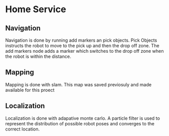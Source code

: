 # Home Service
## Navigation 
Navigation is done by running add markers an pick objects. Pick Objects instructs the robot to move to the pick up and then the drop off zone.
The add markers node adds a marker which switches to the drop off zone when the robot is within the distance.
## Mapping
 Mapping is done with slam. This map was saved previosuly and made available for this proect

## Localization
Localization is done with adapative monte carlo. A particle filter is used
to represent the distribution of possible robot poses and converges to the correct location.
